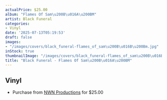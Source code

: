 ```yaml
---
actualPrice: $25.00
album: "Flames Of Sam\u200B\u016A\u200BM"
artist: Black Funeral
categories:
- Vinyl
date: '2025-07-13T05:19:53'
draft: false
images:
- "/images/covers/black_funeral-flames_of_sam\u200B\u016B\u200Bm.jpg"
inStock: true
thumbnailImage: "/images/covers/black_funeral-flames_of_sam\u200B\u016B\u200Bm-thumb.jpg"
title: "Black Funeral - Flames Of Sam\u200B\u016A\u200BM"
---
```


## Vinyl
* Purchase from [NWN Productions](http://shop.nwnprod.com/index.php?route=product/product&path=75&product_id=62571&sort=pd.name&order=ASC) for $25.00
